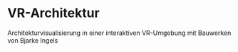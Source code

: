 # VR-Architektur
Architekturvisualisierung in einer interaktiven VR-Umgebung mit Bauwerken von Bjarke Ingels
